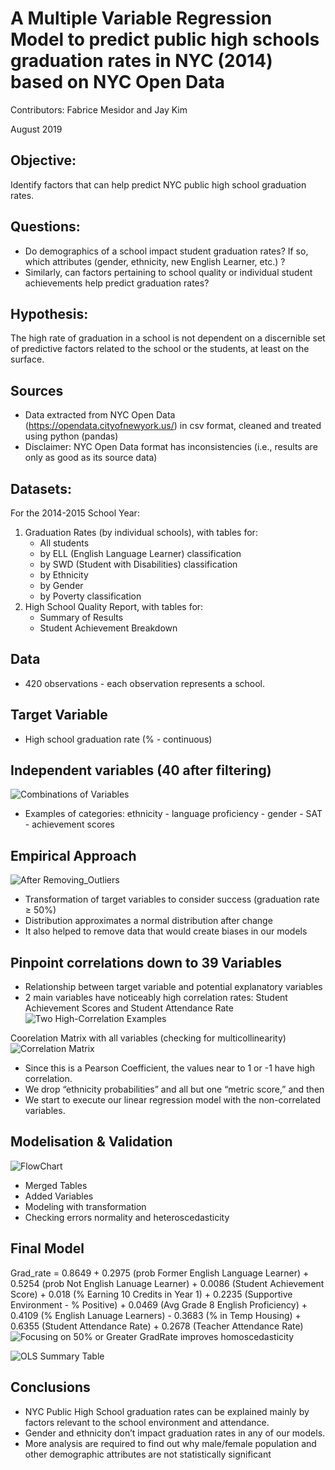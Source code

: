 # A Multiple Variable Regression Model to predict public high schools graduation rates in NYC (2014) based on NYC Open Data
Contributors: Fabrice Mesidor and Jay Kim

August 2019

## Objective:
Identify factors that can help predict NYC public high school graduation rates.

## Questions:
 * Do demographics of a school impact student graduation rates?  If so, which attributes (gender, ethnicity, new English Learner, etc.) ?
 * Similarly, can factors pertaining to school quality or individual student achievements help predict graduation rates?

## Hypothesis:
The high rate of graduation in a school is not dependent on a discernible set of predictive factors related to the school or the students, at least on the surface.

## Sources
 * Data extracted from NYC Open Data (https://opendata.cityofnewyork.us/) in csv format, cleaned and treated using python (pandas)
 * Disclaimer: NYC Open Data format has inconsistencies (i.e., results are only as good as its source data)

## Datasets:
For the 2014-2015 School Year:
1) Graduation Rates (by individual schools), with tables for:
   * All students
   * by ELL (English Language Learner) classification
   * by SWD (Student with Disabilities) classification
   * by Ethnicity
   * by Gender
   * by Poverty classification
2) High School Quality Report, with tables for:
   * Summary of Results
   * Student Achievement Breakdown

## Data
 * 420 observations - each observation represents a school.

## Target Variable
 * High school graduation rate (% - continuous)

## Independent variables (40 after filtering)
![Combinations of Variables](/Images/PairPlots.jpg "QuickView of Pairplots")
 * Examples of categories: ethnicity - language proficiency - gender - SAT - achievement scores

## Empirical Approach
![After Removing_Outliers](Images/Before_After.jpg "Removed Outliers")
 * Transformation of target variables to consider success 
(graduation rate ≥ 50%)
 * Distribution approximates a normal distribution after change
 * It also helped to remove data that would create biases in our models

## Pinpoint correlations down to 39 Variables
 * Relationship between target variable and potential explanatory variables
 * 2 main variables have noticeably high correlation rates: Student Achievement Scores and Student Attendance Rate
![Two High-Correlation Examples](Images/BestTwoExamples.jpg "Two High Correlations")

Coorelation Matrix with all variables (checking for multicollinearity)
![Correlation Matrix](/Images/MultiCollinearity.jpg "Multicollinearity Check")
 * Since this is a Pearson Coefficient, the values near to 1 or -1 have high correlation. 
 * We drop “ethnicity probabilities” and all but one “metric score,” and then
 * We start to execute our linear regression model with the non-correlated variables.

## Modelisation & Validation
![FlowChart](/Images/TableFlowChart.jpg "Modelisation and Validation")

 * Merged Tables
 * Added Variables
 * Modeling with transformation
 * Checking errors normality and heteroscedasticity


## Final Model
Grad_rate = 0.8649 + 0.2975 (prob Former English Language Learner) + 0.5254 (prob Not English Lanuage Learner) + 0.0086 (Student Achievement Score) + 0.018 (% Earning 10 Credits in Year 1) + 0.2235 (Supportive Environment - % Positive) + 0.0469 (Avg Grade 8 English Proficiency) + 0.4109 (% English Lanuage Learners) - 0.3683 (% in Temp Housing) + 0.6355 (Student Attendance Rate) + 0.2678 (Teacher Attendance Rate)
![Focusing on 50% or Greater GradRate improves homoscedasticity](/Images/LinearRegressionAssumptions.jpg "Assumptions")


![OLS Summary Table](/Images/OLS_Results.jpg "OrdinaryLeastSquares")
## Conclusions
* NYC Public High School graduation rates can be explained mainly by factors relevant to the school environment and attendance.
 * Gender and ethnicity don’t impact graduation rates in any of our models.
 * More analysis are required to find out why male/female population and other demographic attributes are not statistically significant





